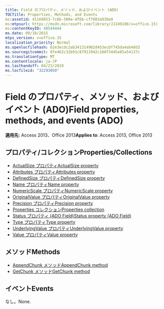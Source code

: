 ```yaml
---
title: Field のプロパティ、メソッド、およびイベント (ADO)
TOCTitle: Properties, Methods, and Events
ms:assetid: 41169853-7c6b-500e-df6b-cf7083a930a9
ms:mtpsurl: https://msdn.microsoft.com/library/JJ249186(v=office.15)
ms:contentKeyID: 48544444
ms.date: 09/18/2015
mtps_version: v=office.15
localization_priority: Normal
ms.openlocfilehash: 62e3ecdc2ab341314902d453ecbf745da4ab4dd3
ms.sourcegitcommit: 8fe462c32b91c87911942c188f3445e85a54137c
ms.translationtype: MT
ms.contentlocale: ja-JP
ms.lasthandoff: 04/23/2019
ms.locfileid: "32293050"
---
```

# <a name="field-properties-methods-and-events-ado"></a><span data-ttu-id="5d5a0-102">Field のプロパティ、メソッド、およびイベント (ADO)</span><span class="sxs-lookup"><span data-stu-id="5d5a0-102">Field properties, methods, and events (ADO)</span></span>

<span data-ttu-id="5d5a0-103">**適用先:** Access 2013、Office 2013</span><span class="sxs-lookup"><span data-stu-id="5d5a0-103">**Applies to**: Access 2013, Office 2013</span></span>

## <a name="propertiescollections"></a><span data-ttu-id="5d5a0-104">プロパティ/コレクション</span><span class="sxs-lookup"><span data-stu-id="5d5a0-104">Properties/Collections</span></span>

- [<span data-ttu-id="5d5a0-105">ActualSize プロパティ</span><span class="sxs-lookup"><span data-stu-id="5d5a0-105">ActualSize property</span></span>](actualsize-property-ado.md)
- [<span data-ttu-id="5d5a0-106">Attributes プロパティ</span><span class="sxs-lookup"><span data-stu-id="5d5a0-106">Attributes property</span></span>](attributes-property-ado.md)
- [<span data-ttu-id="5d5a0-107">DefinedSize プロパティ</span><span class="sxs-lookup"><span data-stu-id="5d5a0-107">DefinedSize property</span></span>](definedsize-property-ado.md)
- [<span data-ttu-id="5d5a0-108">Name プロパティ</span><span class="sxs-lookup"><span data-stu-id="5d5a0-108">Name property</span></span>](name-property-ado.md)
- [<span data-ttu-id="5d5a0-109">NumericScale プロパティ</span><span class="sxs-lookup"><span data-stu-id="5d5a0-109">NumericScale property</span></span>](numericscale-property-ado.md)
- [<span data-ttu-id="5d5a0-110">OriginalValue プロパティ</span><span class="sxs-lookup"><span data-stu-id="5d5a0-110">OriginalValue property</span></span>](originalvalue-property-ado.md)
- [<span data-ttu-id="5d5a0-111">Precision プロパティ</span><span class="sxs-lookup"><span data-stu-id="5d5a0-111">Precision property</span></span>](precision-property-ado.md)
- [<span data-ttu-id="5d5a0-112">Properties コレクション</span><span class="sxs-lookup"><span data-stu-id="5d5a0-112">Properties collection</span></span>](properties-collection-ado.md)
- [<span data-ttu-id="5d5a0-113">Status プロパティ (ADO Field)</span><span class="sxs-lookup"><span data-stu-id="5d5a0-113">Status property (ADO Field)</span></span>](status-property-ado-field.md)
- [<span data-ttu-id="5d5a0-114">Type プロパティ</span><span class="sxs-lookup"><span data-stu-id="5d5a0-114">Type property</span></span>](type-property-ado.md)
- [<span data-ttu-id="5d5a0-115">UnderlyingValue プロパティ</span><span class="sxs-lookup"><span data-stu-id="5d5a0-115">UnderlyingValue property</span></span>](underlyingvalue-property-ado.md)
- [<span data-ttu-id="5d5a0-116">Value プロパティ</span><span class="sxs-lookup"><span data-stu-id="5d5a0-116">Value property</span></span>](value-property-ado.md)


## <a name="methods"></a><span data-ttu-id="5d5a0-117">メソッド</span><span class="sxs-lookup"><span data-stu-id="5d5a0-117">Methods</span></span>

- [<span data-ttu-id="5d5a0-118">AppendChunk メソッド</span><span class="sxs-lookup"><span data-stu-id="5d5a0-118">AppendChunk method</span></span>](appendchunk-method-ado.md)
- [<span data-ttu-id="5d5a0-119">GetChunk メソッド</span><span class="sxs-lookup"><span data-stu-id="5d5a0-119">GetChunk method</span></span>](getchunk-method-ado.md)

## <a name="events"></a><span data-ttu-id="5d5a0-120">イベント</span><span class="sxs-lookup"><span data-stu-id="5d5a0-120">Events</span></span>

<span data-ttu-id="5d5a0-121">なし。</span><span class="sxs-lookup"><span data-stu-id="5d5a0-121">None.</span></span>

